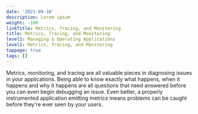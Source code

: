 ```yaml
---
date: '2021-09-16'
description: Lorem ipsum
weight: -100
linkTitle: Metrics, Tracing, and Monitoring
title: Metrics, Tracing, and Monitoring
level1: Managing & Operating Applications
level2: Metrics, Tracing, and Monitoring
toppage: true
tags: []
---
```


Metrics, monitoring, and tracing are all valuable pieces in diagnosing issues in your applications. Being able to know exactly what happens, when it happens and why it happens are all questions that need answered before you can even begin debugging an issue. Even better, a properly instrumented application emitting metrics means problems can be caught before they're ever seen by your users.